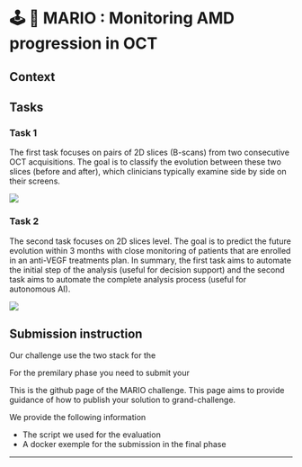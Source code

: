 # 🕹️ 🍄 MARIO : Monitoring AMD progression in OCT


## Context



## Tasks

### Task 1 

The first task focuses on pairs of 2D slices (B-scans) from two consecutive OCT acquisitions. The goal is to classify the evolution between these two slices (before and after), which clinicians typically examine side by side on their screens.

![](MARIO-Challenge-MICCAI-2024/images/mario_task_1.png)

### Task 2

The second task focuses on 2D slices level. The goal is to predict the future evolution within 3 months with close monitoring of patients that are enrolled in an anti-VEGF treatments plan. In summary, the first task aims to automate the initial step of the analysis (useful for decision support) and the second task aims to automate the complete analysis process (useful for autonomous AI).

![](MARIO-Challenge-MICCAI-2024/images/mario_task_2.png)


## Submission instruction

Our challenge use the two stack for the 

For the premilary phase you need to submit your 


This is the github page of the MARIO challenge. This page aims to provide guidance of how to publish your solution to grand-challenge.

We provide the following information

- The script we used for the evaluation
- A docker exemple for the submission in the final phase 
---
